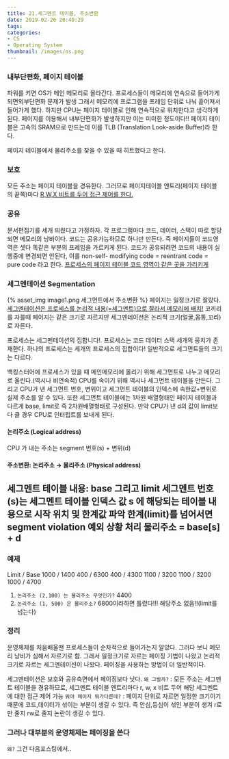 ```yaml
---
title: 21.세그멘트 테이블, 주소변환
date: 2019-02-26 20:40:29
tags:
categories:
- CS
- Operating System
thumbnail: /images/os.png
---
```





###  내부단편화, 페이지 테이블
파워를 키면 OS가 메인 메모리로 올라간다. 프로세스들이 메모리에 연속으로 들어가게되면외부단편화 문제가 발생
그래서 메모리에 프로그램을 프레임 단위로 나눠 흩어져서 들어가게 했다.
하지만 CPU는 페이지 테이블로 인해 연속적으로 위치한다고 생각하게 된다.
페이지를 이용해서 내부단편화가 발생하지만 이는 미미한 정도이다!! 페이지 테이블은 고속의 SRAM으로 만드는데 이를 TLB (Translation Look-aside Buffer)라 한다.

페이지 테이블에서 물리주소를 찾을 수 있을 때 히트했다고 한다.

### 보호
모든 주소는 페이지 테이블을 경유한다. 그러므로 페이지테이블 엔트리(페이지 테이블의 끝쪽)마다 <u>R,W,X 비트를 두어 접근 제어를 한다.</u>

### 공유
문서편집기를 세개 띄웠다고 가정하자. 각 프로그램마다 코드, 데이터, 스택이 따로 할당되면 메모리의 낭비이다. 코드는 공유가능하므로 하나만 만든다. 즉 페이지들이 코드영역은 셋다 똑같은 부분의 프레임을 가르키게 된다.
코드가 공유되려면 코드의 내용이 실행중에 변경되면 안된다, 이를  non-self- modifying code = reentrant code = pure code 라고 한다.
<u>프로세스의 페이지 테이블 코드 영역이 같은 곳을 가리키게</u>

### 세그멘테이션 Segmentation
{% asset_img image1.png 세그먼트에서 주소변환 %}
페이지는 일정크기로 잘랐다.
<u>세그멘테이션은 프로세스를 논리적 내용(=세그멘트)으로 잘라서 메모리에 배치!</u>
코끼리를 자를때 페이지는 같은 크기로 자르지만 세그멘테이션은 논리적 크기(얼굴,몸통,꼬리)로 자른다.

프로세스는 세그멘테이션의 집합니다!. 프로세스는 코드 데이터 스택 세개의 뭉치가 존재한다. 하나의 프로세스는 세개의 프로세스의 집합이다! 일반적으로 세그먼트들의 크기는 다르다.

백킹스터어에 프로세스가 있을 때 메인메모리에 올리기 위해 세그먼트로 나누고 메모리로 올린다.(역시나 비연속적)
CPU를 속이기 위해 역시나 세그먼트 테이블을 만든다. 그리고 CPU가 낸 세그먼트 번호, 변위이고 세그먼트 테이블의 인덱스에 속한값+변위로 실제 주소를 알 수 있다. 또한 세그먼트 테이블에는 1차원 배열형태인 페이지 테이블과 다르게 base, limit로 즉 2차원배열형태로 구성된다. 만약 CPU가 낸 d의 값이 limit보다 클 경우 CPU로 인터럽트를 보내게 된다.


#### 논리주소 (Logical address)
CPU 가 내는 주소는 segment 번호(s) + 변위(d)

#### 주소변환: 논리주소 → 물리주소 (Physical address)
세그멘트 테이블 내용: base 그리고 limit
세그멘트 번호(s)는 세그멘트 테이블 인덱스 값
s 에 해당되는 테이블 내용으로 시작 위치 및 한계값 파악
한계(limit)를 넘어서면 segment violation 예외 상황 처리
물리주소 = base[s] + d
---
### 예제
Limit / Base
1000 / 1400
400  / 6300
400  / 4300
1100 / 3200
1100 / 3200
1000 / 4700

1. `논리주소 (2,100) 는 물리주소 무엇인가?` 4400
2. `논리주소 (1, 500) 은 물리주소?` 6800이라하면 틀렸다!!! 해당주소 없음!!(limit를 넘는다)


### 정리
운영체제를 처음배울땐 프로세스들이 순차적으로 들어가는지 알았다. 그러다 보니 메모리 낭비가 심해서 자르기로 함.
그래서 일정크기로 자르는 페이징 기법이 나왔고 논리적 크기로 자르는 세그멘테이션이 나왔다.
페이징을 사용하는 방법이 더 일반적이다.

세그멘테이션은 보호와 공유측면에서 페이징보다 낫다.
`왜 그럴까?` : 모든 주소는 세그멘트 테이블을 경유하므로, 세그멘트 테이블 엔트리마다 r, w, x 비트 두어 해당 세그멘트에 대한 접근 제어 가능
`뭐야 페이지 뭐가다른데?` : 페이지 단위로 자르면 일정한 크기이기 때문에 코드,데이터가 섞이는 부분이 생길 수 있다. 즉 안심,등심이 섞인 부분이 생겨 r로만 줄지  rw로 줄지 논란이 생길 수 있다.

### 그러나 대부분의 운영체제는 페이징을 쓴다
`왜?` 그건 다음포스팅에서..
